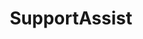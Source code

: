 ---
layout: project
title: SupportAssist
color: 08c
images:
  - http://hellojosh.com/img/projects/Tasty%20Trailers/tt1.png?raw=true
  - http://hellojosh.com/img/projects/un1.jpg
  - http://hellojosh.com/img/projects/un2.jpg
  - http://hellojosh.com/img/projects/un3.jpg
  - http://hellojosh.com/img/projects/un4.jpg
meta:
  tech: XHTML, CSS3, JavaScript, Angular, Node
  client: Dell
  agency: projekt202
  year: 2014
type: desktop
hide: true
year: 2014
---